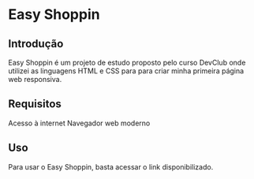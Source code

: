 # Easy Shoppin
## Introdução
Easy Shoppin é um projeto de estudo proposto pelo curso DevClub onde utilizei as linguagens HTML e CSS para para criar minha primeira página web responsiva.

## Requisitos
Acesso à internet
Navegador web moderno
## Uso
Para usar o Easy Shoppin, basta acessar o link disponibilizado.
